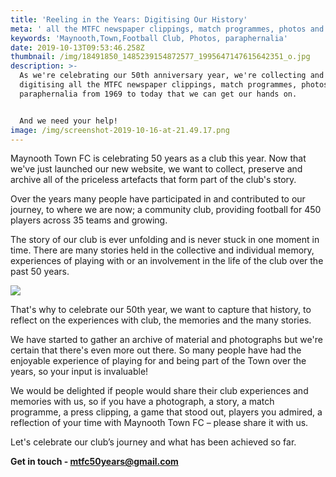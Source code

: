 ```yaml
---
title: 'Reeling in the Years: Digitising Our History'
meta: ' all the MTFC newspaper clippings, match programmes, photos and paraphernalia from 1969 to today'
keywords: 'Maynooth,Town,Football Club, Photos, paraphernalia'
date: 2019-10-13T09:53:46.258Z
thumbnail: /img/18491850_1485239154872577_1995647147615642351_o.jpg
description: >-
  As we're celebrating our 50th anniversary year, we're collecting and
  digitising all the MTFC newspaper clippings, match programmes, photos and
  paraphernalia from 1969 to today that we can get our hands on.


  And we need your help!
image: /img/screenshot-2019-10-16-at-21.49.17.png
---
```

Maynooth Town FC is celebrating 50 years as a club this year.
 Now that we've just launched our new website, we want to collect, preserve and archive all of the priceless artefacts that form part of the club's story.

Over the years many people have participated in and contributed to our journey, to where we are now; a community club, providing football for 450 players across 35 teams and growing.

The story of our club is ever unfolding and is never stuck in one moment in time. There are many stories held in the collective and individual memory, experiences of playing with or an involvement in the life of the club over the past 50 years.

![](/img/screenshot-2019-10-16-at-21.49.05.png)

That's why to celebrate our 50th year, we want to capture that history, to reflect on the experiences with club, the memories and the many stories.

We have started to gather an archive of material and photographs but we're certain that there's even more out there. So many people have had the enjoyable experience of playing for and being part of the Town over the years, so your input is invaluable!

We would be delighted if people would share their club experiences and memories with us, so if you have a photograph, a story, a match programme, a press clipping, a game that stood out, players you admired, a reflection of your time with Maynooth Town FC – please share it with us.

Let's celebrate our club’s journey and what has been achieved so far.

**Get in touch - mtfc50years@gmail.com**
